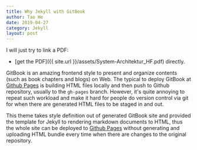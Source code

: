 ```yaml
---
title: Why Jekyll with GitBook
author: Tao He
date: 2019-04-27
category: Jekyll
layout: post
---
```


I will just try to link a PDF:

- [get the PDF]({{ site.url }}/assets/System-Architektur_HF.pdf) directly.

GitBook is an amazing frontend style to present and organize contents (such as book chapters
and blogs) on Web. The typical to deploy GitBook at [Github Pages][1]
is building HTML files locally and then push to Github repository, usually to the `gh-pages`
branch. However, it's quite annoying to repeat such workload and make it hard for people do
version control via git for when there are generated HTML files to be staged in and out.

This theme takes style definition out of generated GitBook site and provided the template
for Jekyll to rendering markdown documents to HTML, thus the whole site can be deployed
to [Github Pages][1] without generating and uploading HTML bundle every time when there are
changes to the original repository.


[1]: https://pages.github.com
